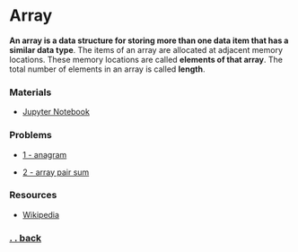 # Array

**An array is a data structure for storing more than one data item that has a similar data type**. The items of an array are allocated at adjacent memory locations. These memory locations are called **elements of that array**. The total number of elements in an array is called **length**.

### Materials

* [Jupyter Notebook](./solution.ipynb)


### Problems

* [1 - anagram](./problem1.ipynb)

* [2 - array pair sum](./problem2.ipynb)


### Resources

* [Wikipedia](https://en.wikipedia.org/wiki/Array_data_structure)


### [. . back](../../README.md)
